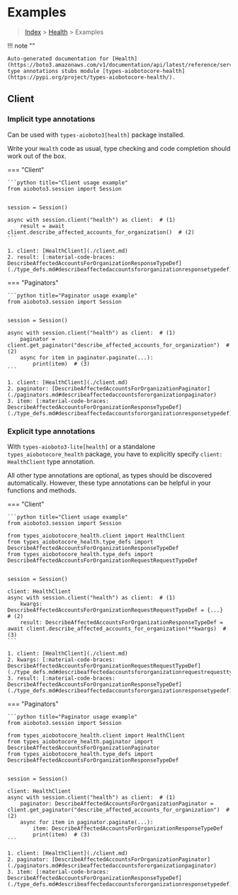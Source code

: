 # Examples

> [Index](../README.md) > [Health](./README.md) > Examples

!!! note ""

    Auto-generated documentation for [Health](https://boto3.amazonaws.com/v1/documentation/api/latest/reference/services/health.html#Health)
    type annotations stubs module [types-aiobotocore-health](https://pypi.org/project/types-aiobotocore-health/).

## Client

### Implicit type annotations

Can be used with `types-aioboto3[health]` package installed.

Write your `Health` code as usual,
type checking and code completion should work out of the box.



=== "Client"

    ```python title="Client usage example"
    from aioboto3.session import Session


    session = Session()

    async with session.client("health") as client:  # (1)
        result = await client.describe_affected_accounts_for_organization()  # (2)
    ```

    1. client: [HealthClient](./client.md)
    2. result: [:material-code-braces: DescribeAffectedAccountsForOrganizationResponseTypeDef](./type_defs.md#describeaffectedaccountsfororganizationresponsetypedef) 



=== "Paginators"

    ```python title="Paginator usage example"
    from aioboto3.session import Session


    session = Session()

    async with session.client("health") as client:  # (1)
        paginator = client.get_paginator("describe_affected_accounts_for_organization")  # (2)
        async for item in paginator.paginate(...):
            print(item)  # (3)
    ```

    1. client: [HealthClient](./client.md)
    2. paginator: [DescribeAffectedAccountsForOrganizationPaginator](./paginators.md#describeaffectedaccountsfororganizationpaginator)
    3. item: [:material-code-braces: DescribeAffectedAccountsForOrganizationResponseTypeDef](./type_defs.md#describeaffectedaccountsfororganizationresponsetypedef) 




### Explicit type annotations

With `types-aioboto3-lite[health]`
or a standalone `types_aiobotocore_health` package, you have to explicitly specify
`client: HealthClient` type annotation.

All other type annotations are optional, as types should be discovered automatically.
However, these type annotations can be helpful in your functions and methods.


=== "Client"

    ```python title="Client usage example"
    from aioboto3.session import Session

    from types_aiobotocore_health.client import HealthClient
    from types_aiobotocore_health.type_defs import DescribeAffectedAccountsForOrganizationResponseTypeDef
    from types_aiobotocore_health.type_defs import DescribeAffectedAccountsForOrganizationRequestRequestTypeDef


    session = Session()

    client: HealthClient
    async with session.client("health") as client:  # (1)
        kwargs: DescribeAffectedAccountsForOrganizationRequestRequestTypeDef = {...}  # (2)
        result: DescribeAffectedAccountsForOrganizationResponseTypeDef = await client.describe_affected_accounts_for_organization(**kwargs)  # (3)
    ```

    1. client: [HealthClient](./client.md)
    2. kwargs: [:material-code-braces: DescribeAffectedAccountsForOrganizationRequestRequestTypeDef](./type_defs.md#describeaffectedaccountsfororganizationrequestrequesttypedef) 
    3. result: [:material-code-braces: DescribeAffectedAccountsForOrganizationResponseTypeDef](./type_defs.md#describeaffectedaccountsfororganizationresponsetypedef) 



=== "Paginators"

    ```python title="Paginator usage example"
    from aioboto3.session import Session

    from types_aiobotocore_health.client import HealthClient
    from types_aiobotocore_health.paginator import DescribeAffectedAccountsForOrganizationPaginator
    from types_aiobotocore_health.type_defs import DescribeAffectedAccountsForOrganizationResponseTypeDef


    session = Session()

    client: HealthClient
    async with session.client("health") as client:  # (1)
        paginator: DescribeAffectedAccountsForOrganizationPaginator = client.get_paginator("describe_affected_accounts_for_organization")  # (2)
        async for item in paginator.paginate(...):
            item: DescribeAffectedAccountsForOrganizationResponseTypeDef
            print(item)  # (3)
    ```

    1. client: [HealthClient](./client.md)
    2. paginator: [DescribeAffectedAccountsForOrganizationPaginator](./paginators.md#describeaffectedaccountsfororganizationpaginator)
    3. item: [:material-code-braces: DescribeAffectedAccountsForOrganizationResponseTypeDef](./type_defs.md#describeaffectedaccountsfororganizationresponsetypedef) 





